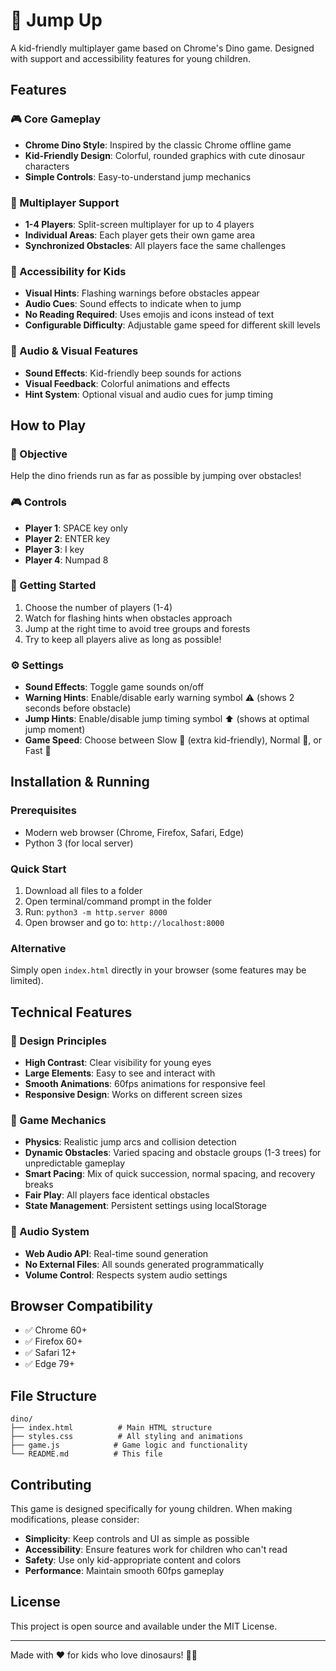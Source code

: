 # 🚀 Jump Up

A kid-friendly multiplayer game based on Chrome's Dino game. Designed with support and accessibility features for young children.

## Features

### 🎮 Core Gameplay
- **Chrome Dino Style**: Inspired by the classic Chrome offline game
- **Kid-Friendly Design**: Colorful, rounded graphics with cute dinosaur characters
- **Simple Controls**: Easy-to-understand jump mechanics

### 👥 Multiplayer Support
- **1-4 Players**: Split-screen multiplayer for up to 4 players
- **Individual Areas**: Each player gets their own game area
- **Synchronized Obstacles**: All players face the same challenges

### 🧠 Accessibility for Kids
- **Visual Hints**: Flashing warnings before obstacles appear
- **Audio Cues**: Sound effects to indicate when to jump
- **No Reading Required**: Uses emojis and icons instead of text
- **Configurable Difficulty**: Adjustable game speed for different skill levels

### 🎵 Audio & Visual Features
- **Sound Effects**: Kid-friendly beep sounds for actions
- **Visual Feedback**: Colorful animations and effects
- **Hint System**: Optional visual and audio cues for jump timing

## How to Play

### 🎯 Objective
Help the dino friends run as far as possible by jumping over obstacles!

### 🎮 Controls
- **Player 1**: SPACE key only
- **Player 2**: ENTER key
- **Player 3**: I key
- **Player 4**: Numpad 8

### 🚀 Getting Started
1. Choose the number of players (1-4)
2. Watch for flashing hints when obstacles approach
3. Jump at the right time to avoid tree groups and forests
4. Try to keep all players alive as long as possible!

### ⚙️ Settings
- **Sound Effects**: Toggle game sounds on/off
- **Warning Hints**: Enable/disable early warning symbol ⚠️ (shows 2 seconds before obstacle)
- **Jump Hints**: Enable/disable jump timing symbol ⬆️ (shows at optimal jump moment)
- **Game Speed**: Choose between Slow 🐌 (extra kid-friendly), Normal 🏃, or Fast 🚀

## Installation & Running

### Prerequisites
- Modern web browser (Chrome, Firefox, Safari, Edge)
- Python 3 (for local server)

### Quick Start
1. Download all files to a folder
2. Open terminal/command prompt in the folder
3. Run: `python3 -m http.server 8000`
4. Open browser and go to: `http://localhost:8000`

### Alternative
Simply open `index.html` directly in your browser (some features may be limited).

## Technical Features

### 🎨 Design Principles
- **High Contrast**: Clear visibility for young eyes
- **Large Elements**: Easy to see and interact with
- **Smooth Animations**: 60fps animations for responsive feel
- **Responsive Design**: Works on different screen sizes

### 🔧 Game Mechanics
- **Physics**: Realistic jump arcs and collision detection
- **Dynamic Obstacles**: Varied spacing and obstacle groups (1-3 trees) for unpredictable gameplay
- **Smart Pacing**: Mix of quick succession, normal spacing, and recovery breaks
- **Fair Play**: All players face identical obstacles
- **State Management**: Persistent settings using localStorage

### 🎵 Audio System
- **Web Audio API**: Real-time sound generation
- **No External Files**: All sounds generated programmatically
- **Volume Control**: Respects system audio settings

## Browser Compatibility

- ✅ Chrome 60+
- ✅ Firefox 60+
- ✅ Safari 12+
- ✅ Edge 79+

## File Structure

```
dino/
├── index.html          # Main HTML structure
├── styles.css          # All styling and animations
├── game.js            # Game logic and functionality
└── README.md          # This file
```

## Contributing

This game is designed specifically for young children. When making modifications, please consider:

- **Simplicity**: Keep controls and UI as simple as possible
- **Accessibility**: Ensure features work for children who can't read
- **Safety**: Use only kid-appropriate content and colors
- **Performance**: Maintain smooth 60fps gameplay

## License

This project is open source and available under the MIT License.

---

Made with ❤️ for kids who love dinosaurs! 🦕🦖
